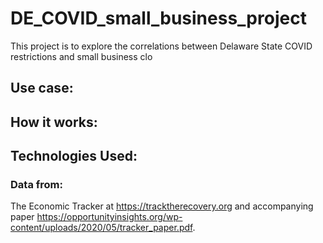 # DE_COVID_small_business_project

This project is to explore the correlations between Delaware State COVID restrictions and small business clo

## Use case:
## How it works:
## Technologies Used:

### Data from:
The Economic Tracker at  https://tracktherecovery.org and accompanying paper https://opportunityinsights.org/wp-content/uploads/2020/05/tracker_paper.pdf.
